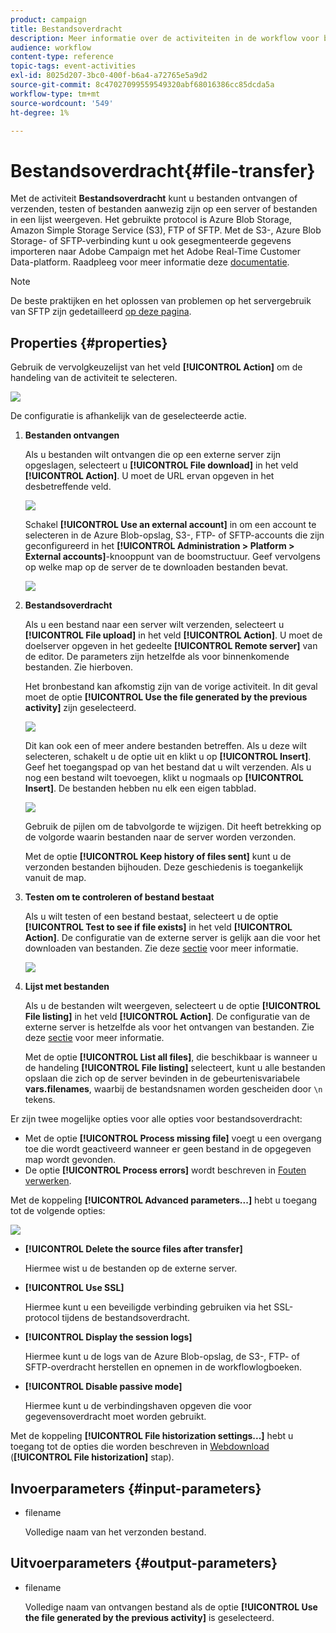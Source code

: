 ```yaml
---
product: campaign
title: Bestandsoverdracht
description: Meer informatie over de activiteiten in de workflow voor bestandsoverdracht
audience: workflow
content-type: reference
topic-tags: event-activities
exl-id: 8025d207-3bc0-400f-b6a4-a72765e5a9d2
source-git-commit: 8c47027099559549320abf68016386cc85dcda5a
workflow-type: tm+mt
source-wordcount: '549'
ht-degree: 1%

---
```


# Bestandsoverdracht{#file-transfer}

Met de activiteit **Bestandsoverdracht** kunt u bestanden ontvangen of verzenden, testen of bestanden aanwezig zijn op een server of bestanden in een lijst weergeven. Het gebruikte protocol is Azure Blob Storage, Amazon Simple Storage Service (S3), FTP of SFTP.
Met de S3-, Azure Blob Storage- of SFTP-verbinding kunt u ook gesegmenteerde gegevens importeren naar Adobe Campaign met het Adobe Real-Time Customer Data-platform. Raadpleeg voor meer informatie deze [documentatie](https://experienceleague.adobe.com/docs/experience-platform/destinations/catalog/email-marketing/adobe-campaign.html).

>[!NOTE]
>
>De beste praktijken en het oplossen van problemen op het servergebruik van SFTP zijn gedetailleerd [op deze pagina](../../platform/using/sftp-server-usage.md).

## Properties {#properties}

Gebruik de vervolgkeuzelijst van het veld **[!UICONTROL Action]** om de handeling van de activiteit te selecteren.

![](assets/file_transfert_action.png)

De configuratie is afhankelijk van de geselecteerde actie.

1. **Bestanden ontvangen**

   Als u bestanden wilt ontvangen die op een externe server zijn opgeslagen, selecteert u **[!UICONTROL File download]** in het veld **[!UICONTROL Action]**. U moet de URL ervan opgeven in het desbetreffende veld.

   ![](assets/file_transfert_edit.png)

   Schakel **[!UICONTROL Use an external account]** in om een account te selecteren in de Azure Blob-opslag, S3-, FTP- of SFTP-accounts die zijn geconfigureerd in het **[!UICONTROL Administration > Platform > External accounts]**-knooppunt van de boomstructuur. Geef vervolgens op welke map op de server de te downloaden bestanden bevat.

   ![](assets/file_transfert_edit_external.png)

1. **Bestandsoverdracht**

   Als u een bestand naar een server wilt verzenden, selecteert u **[!UICONTROL File upload]** in het veld **[!UICONTROL Action]**. U moet de doelserver opgeven in het gedeelte **[!UICONTROL Remote server]** van de editor. De parameters zijn hetzelfde als voor binnenkomende bestanden. Zie hierboven.

   Het bronbestand kan afkomstig zijn van de vorige activiteit. In dit geval moet de optie **[!UICONTROL Use the file generated by the previous activity]** zijn geselecteerd.

   ![](assets/file_transfert_edit_send.png)

   Dit kan ook een of meer andere bestanden betreffen. Als u deze wilt selecteren, schakelt u de optie uit en klikt u op **[!UICONTROL Insert]**. Geef het toegangspad op van het bestand dat u wilt verzenden. Als u nog een bestand wilt toevoegen, klikt u nogmaals op **[!UICONTROL Insert]**. De bestanden hebben nu elk een eigen tabblad.

   ![](assets/file_transfert_source.png)

   Gebruik de pijlen om de tabvolgorde te wijzigen. Dit heeft betrekking op de volgorde waarin bestanden naar de server worden verzonden.

   Met de optie **[!UICONTROL Keep history of files sent]** kunt u de verzonden bestanden bijhouden. Deze geschiedenis is toegankelijk vanuit de map.

1. **Testen om te controleren of bestand bestaat**

   Als u wilt testen of een bestand bestaat, selecteert u de optie **[!UICONTROL Test to see if file exists]** in het veld **[!UICONTROL Action]**. De configuratie van de externe server is gelijk aan die voor het downloaden van bestanden. Zie deze [sectie](#properties) voor meer informatie.

   ![](assets/file_transfert_edit_test.png)

1. **Lijst met bestanden**

   Als u de bestanden wilt weergeven, selecteert u de optie **[!UICONTROL File listing]** in het veld **[!UICONTROL Action]**. De configuratie van de externe server is hetzelfde als voor het ontvangen van bestanden. Zie deze [sectie](#properties) voor meer informatie.

   Met de optie **[!UICONTROL List all files]**, die beschikbaar is wanneer u de handeling **[!UICONTROL File listing]** selecteert, kunt u alle bestanden opslaan die zich op de server bevinden in de gebeurtenisvariabele **vars.filenames**, waarbij de bestandsnamen worden gescheiden door `\n` tekens.

Er zijn twee mogelijke opties voor alle opties voor bestandsoverdracht:

* Met de optie **[!UICONTROL Process missing file]** voegt u een overgang toe die wordt geactiveerd wanneer er geen bestand in de opgegeven map wordt gevonden.
* De optie **[!UICONTROL Process errors]** wordt beschreven in [Fouten verwerken](../../workflow/using/monitoring-workflow-execution.md#processing-errors).

Met de koppeling **[!UICONTROL Advanced parameters...]** hebt u toegang tot de volgende opties:

![](assets/file_transfert_advanced.png)

* **[!UICONTROL Delete the source files after transfer]**

   Hiermee wist u de bestanden op de externe server.

* **[!UICONTROL Use SSL]**

   Hiermee kunt u een beveiligde verbinding gebruiken via het SSL-protocol tijdens de bestandsoverdracht.

* **[!UICONTROL Display the session logs]**

   Hiermee kunt u de logs van de Azure Blob-opslag, de S3-, FTP- of SFTP-overdracht herstellen en opnemen in de workflowlogboeken.

* **[!UICONTROL Disable passive mode]**

   Hiermee kunt u de verbindingshaven opgeven die voor gegevensoverdracht moet worden gebruikt.

Met de koppeling **[!UICONTROL File historization settings...]** hebt u toegang tot de opties die worden beschreven in [Webdownload](../../workflow/using/web-download.md) (**[!UICONTROL File historization]** stap).

## Invoerparameters {#input-parameters}

* filename

   Volledige naam van het verzonden bestand.

## Uitvoerparameters {#output-parameters}

* filename

   Volledige naam van ontvangen bestand als de optie **[!UICONTROL Use the file generated by the previous activity]** is geselecteerd.
